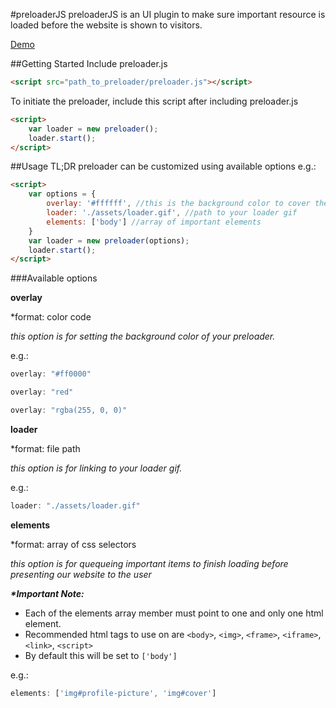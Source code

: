 #preloaderJS
preloaderJS is an UI plugin to make sure important resource is loaded before the website is shown to visitors.

[Demo](http://stanleynguyen.github.io/preloader.js/demo.html)

##Getting Started
Include preloader.js
```html
<script src="path_to_preloader/preloader.js"></script>
```
To initiate the preloader, include this script after including preloader.js
```html
<script>
    var loader = new preloader();
    loader.start();
</script>
```

##Usage
TL;DR
preloader can be customized using available options
e.g.:
```html
<script>
    var options = {
        overlay: '#ffffff', //this is the background color to cover the viewport
        loader: './assets/loader.gif', //path to your loader gif
        elements: ['body'] //array of important elements
    }
    var loader = new preloader(options);
    loader.start();
</script>
```
###Available options

**overlay**

*format: color code

_this option is for setting the background color of your preloader._

e.g.:
```javascript
overlay: "#ff0000"
```
```javascript
overlay: "red"
```
```javascript
overlay: "rgba(255, 0, 0)"
```

**loader**

*format: file path

_this option is for linking to your loader gif._

e.g.:
```javascript
loader: "./assets/loader.gif"
```

**elements**

*format: array of css selectors

_this option is for quequeing important items to finish loading before presenting our website to the user_

**_*Important Note:_**
- Each of the elements array member must point to one and only one html element.
- Recommended html tags to use on are `<body>`, `<img>`, `<frame>`, `<iframe>`, `<link>`, `<script>`
- By default this will be set to `['body']`

e.g.:
```javascript
elements: ['img#profile-picture', 'img#cover']
```
